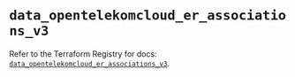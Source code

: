 # `data_opentelekomcloud_er_associations_v3`

Refer to the Terraform Registry for docs: [`data_opentelekomcloud_er_associations_v3`](https://registry.terraform.io/providers/opentelekomcloud/opentelekomcloud/1.36.45/docs/data-sources/er_associations_v3).

